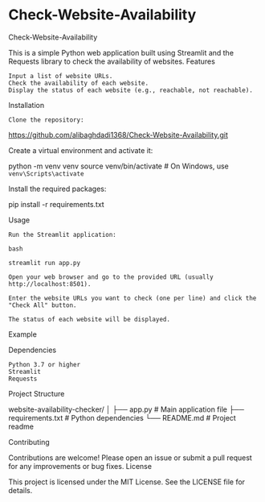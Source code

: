 # Check-Website-Availability

Check-Website-Availability

This is a simple Python web application built using Streamlit and the Requests library to check the availability of websites.
Features

    Input a list of website URLs.
    Check the availability of each website.
    Display the status of each website (e.g., reachable, not reachable).

Installation

    Clone the repository:

https://github.com/alibaghdadi1368/Check-Website-Availability.git

Create a virtual environment and activate it:

python -m venv venv
source venv/bin/activate  # On Windows, use `venv\Scripts\activate`


Install the required packages:

pip install -r requirements.txt


Usage

    Run the Streamlit application:

    bash

    streamlit run app.py

    Open your web browser and go to the provided URL (usually http://localhost:8501).

    Enter the website URLs you want to check (one per line) and click the "Check All" button.

    The status of each website will be displayed.

Example

Dependencies

    Python 3.7 or higher
    Streamlit
    Requests

Project Structure

website-availability-checker/
│
├── app.py              # Main application file
├── requirements.txt    # Python dependencies
└── README.md           # Project readme

Contributing

Contributions are welcome! Please open an issue or submit a pull request for any improvements or bug fixes.
License

This project is licensed under the MIT License. See the LICENSE file for details.